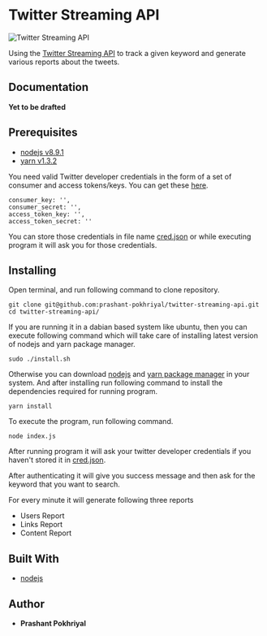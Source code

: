 # Twitter Streaming API

![Twitter Streaming API](https://marketing.twitter.com/content/dam/marketing-twitter/brand/logo.png)

Using the [Twitter Streaming API](https://developer.twitter.com/en/docs/tweets/filter-realtime/overview) to track a given keyword and generate various reports about the tweets.

## Documentation

**Yet to be drafted**

## Prerequisites
- [nodejs v8.9.1](https://nodejs.org/en/download/)
- [yarn v1.3.2](https://yarnpkg.com/lang/en/docs/install/)

You need valid Twitter developer credentials in the form of a set of consumer and access tokens/keys. You can get these [here](https://apps.twitter.com/).
  ```
  consumer_key: '',
  consumer_secret: '',
  access_token_key: '',
  access_token_secret: ''
```
You can store those credentials in file name [cred.json](https://github.com/prashant-pokhriyal/twitter-streaming-api/blob/master/cred.json) or while executing program it will ask you for those credentials.
## Installing
Open terminal, and run following command to clone repository.
```
git clone git@github.com:prashant-pokhriyal/twitter-streaming-api.git
cd twitter-streaming-api/
```
If you are running it in a dabian based system like ubuntu, then you can execute following command which will take care of installing latest version of nodejs and yarn package manager.
```
sudo ./install.sh
```
Otherwise you can download [nodejs](https://nodejs.org/en/download/) and [yarn package manager](https://yarnpkg.com/lang/en/docs/install/) in your system. And after installing run following command to install the dependencies required for running program.
```
yarn install
```
To execute the program, run following command.
```
node index.js
```
After running program it will ask your twitter developer credentials if you haven't stored it in [cred.json](https://github.com/prashant-pokhriyal/twitter-streaming-api/blob/master/cred.json).

After authenticating it will give you success message and then ask for the keyword that you want to search.

For every minute it will generate following three reports
* Users Report
* Links Report
* Content Report

## Built With

* [nodejs](https://nodejs.org)


## Author

* **Prashant Pokhriyal**
